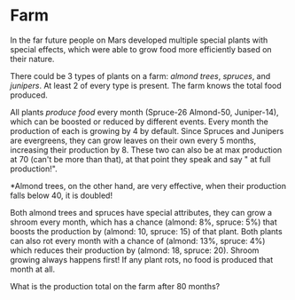 # Farm

In the far future people on Mars developed multiple special plants with special effects, which were able to grow food more efficiently based on their nature.

There could be 3 types of plants on a farm: *almond trees*, *spruces*, and *junipers*. At least 2 of every type is present. The farm knows the total food produced.

All plants *produce food* every month (Spruce-26 Almond-50, Juniper-14), which can be boosted or reduced by different events. Every month the production of each is growing by 4 by default. Since Spruces and Junipers are evergreens, they can grow leaves on their own every 5 months, increasing their production by 8. These two can also be at max production at 70 (can't be more than that), at that point they speak and say "<Name> at full production!".

*Almond trees, on the other hand, are very effective, when their production falls below 40, it is doubled! 

Both almond trees and spruces have special attributes, they can grow a shroom every month, which has a chance (almond: 8%, spruce: 5%) that boosts the production by (almond: 10, spruce: 15) of that plant. Both plants can also rot every month with a chance of (almond: 13%, spruce: 4%) which reduces their production by (almond: 18, spruce: 20). Shroom growing always happens first! If any plant rots, no food is produced that month at all.

What is the production total on the farm after 80 months?  
